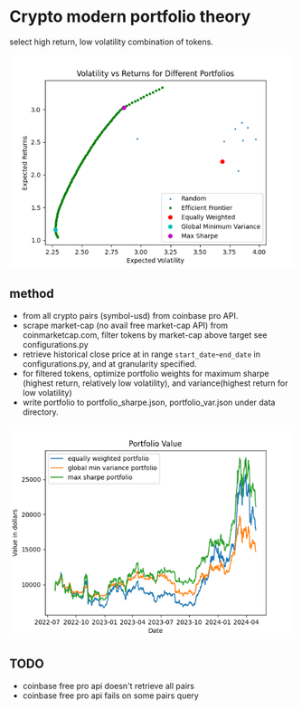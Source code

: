 # Crypto modern portfolio theory

select high return, low volatility combination of tokens.

![alt text](https://github.com/finai-solutions/mpt/blob/main/img/volatility.png?raw=true)

## method

- from all crypto pairs (symbol-usd) from coinbase pro API.
- scrape market-cap (no avail free market-cap API) from coinmarketcap.com, filter tokens by market-cap above target see configurations.py
- retrieve historical close price at in range `start_date`-`end_date` in configurations.py, and at granularity specified.
- for filtered tokens, optimize portfolio weights for maximum sharpe (highest return, relatively low volatility), and variance(highest return for low volatility)
- write portfolio to portfolio_sharpe.json, portfolio_var.json under data directory.

![alt text](https://github.com/finai-solutions/mpt/blob/main/img/portfolio.png?raw=true)

## TODO

- coinbase free pro api doesn't retrieve all pairs
- coinbase free pro api fails on some pairs query
